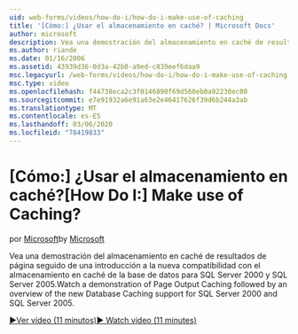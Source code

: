 ```yaml
---
uid: web-forms/videos/how-do-i/how-do-i-make-use-of-caching
title: '[Cómo:] ¿Usar el almacenamiento en caché? | Microsoft Docs'
author: microsoft
description: Vea una demostración del almacenamiento en caché de resultados de página seguido de una introducción a la nueva compatibilidad con el almacenamiento en caché de la base de datos para SQL Server 2000 y SQL Server 2005.
ms.author: riande
ms.date: 01/16/2006
ms.assetid: 43939d36-0d3a-42b0-a9ed-c839eef6daa9
msc.legacyurl: /web-forms/videos/how-do-i/how-do-i-make-use-of-caching
msc.type: video
ms.openlocfilehash: f44738eca2c3f0146890f69d560eb0a92230ec00
ms.sourcegitcommit: e7e91932a6e91a63e2e46417626f39d6b244a3ab
ms.translationtype: MT
ms.contentlocale: es-ES
ms.lasthandoff: 03/06/2020
ms.locfileid: "78419833"
---
```

# <a name="how-do-i-make-use-of-caching"></a><span data-ttu-id="60a90-104">[Cómo:] ¿Usar el almacenamiento en caché?</span><span class="sxs-lookup"><span data-stu-id="60a90-104">[How Do I:] Make use of Caching?</span></span>

<span data-ttu-id="60a90-105">por [Microsoft](https://github.com/microsoft)</span><span class="sxs-lookup"><span data-stu-id="60a90-105">by [Microsoft](https://github.com/microsoft)</span></span>

<span data-ttu-id="60a90-106">Vea una demostración del almacenamiento en caché de resultados de página seguido de una introducción a la nueva compatibilidad con el almacenamiento en caché de la base de datos para SQL Server 2000 y SQL Server 2005.</span><span class="sxs-lookup"><span data-stu-id="60a90-106">Watch a demonstration of Page Output Caching followed by an overview of the new Database Caching support for SQL Server 2000 and SQL Server 2005.</span></span>

[<span data-ttu-id="60a90-107">&#9654;Ver vídeo (11 minutos)</span><span class="sxs-lookup"><span data-stu-id="60a90-107">&#9654; Watch video (11 minutes)</span></span>](https://channel9.msdn.com/Blogs/ASP-NET-Site-Videos/how-do-i-make-use-of-caching)
